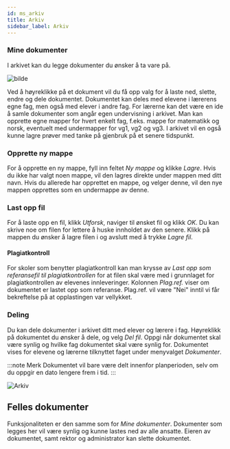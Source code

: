```yaml
---
id: ms_arkiv
title: Arkiv
sidebar_label: Arkiv
---
```


### Mine dokumenter
I arkivet kan du legge dokumenter du ønsker å ta vare på. 

![bilde](https://user-images.githubusercontent.com/80097133/153581596-03823ef3-d127-4bf9-881f-4146e9323292.png)


Ved å høyreklikke på et dokument vil du få opp valg for å laste ned, slette, endre og dele dokumentet. Dokumentet kan deles med elevene i lærerens egne fag, men også med elever i andre fag. For lærerne kan det være en ide å samle dokumenter som angår egen undervisning i arkivet. Man kan opprette egne mapper for hvert enkelt fag, f.eks. mappe for matematikk og norsk, eventuelt med undermapper for vg1, vg2 og vg3. I arkivet vil en også kunne lagre prøver med tanke på gjenbruk på et senere tidspunkt.

### Opprette ny mappe
For å opprette en ny mappe, fyll inn feltet _Ny mappe_ og klikke _Lagre_. Hvis du ikke har valgt noen mappe, vil den lagres direkte under mappen med ditt navn. Hvis du allerede har opprettet en mappe, og velger denne, vil den nye mappen opprettes som en undermappe av denne.

### Last opp fil
For å laste opp en fil, klikk _Utforsk_, naviger til ønsket fil og klikk _OK_. Du kan skrive noe om filen for lettere å huske innholdet av den senere. Klikk på mappen du ønsker å lagre filen i og avslutt med å trykke _Lagre fil_.

#### Plagiatkontroll
For skoler som benytter plagiatkontroll kan man krysse av _Last opp som referansefil til plagiatkontrollen_ for at filen skal være med i grunnlaget for plagiatkontrollen av elevenes innleveringer. Kolonnen _Plag.ref._ viser om dokumentet er lastet opp som referanse. Plag.ref. vil være "Nei" inntil vi får bekreftelse på at opplastingen var vellykket.

### Deling
Du kan dele dokumenter i arkivet ditt med elever og lærere i fag. Høyreklikk på dokumentet du ønsker å dele, og velg _Del fil_. Oppgi når dokumentet skal være synlig og hvilke fag dokumentet skal være synlig for. Dokumentet vises for elevene og lærerne tilknyttet faget under menyvalget _Dokumenter_.

:::note Merk
Dokumentet vil bare være delt innenfor planperioden, selv om du oppgir en dato lengere frem i tid.
:::

![Arkiv](/iskole/img/ms_arkiv.png 'Arkiv')

## Felles dokumenter
Funksjonaliteten er den samme som for _Mine dokumenter_. Dokumenter som legges her vil være synlig og kunne lastes ned av alle ansatte. Eieren av dokumentet, samt rektor og administrator kan slette dokumentet.
